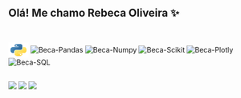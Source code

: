 ## Olá! Me chamo Rebeca Oliveira ✨

##

<div style="display: inline_block"><br>
  <img align="center" alt="Beca-Python" height="30" width="40" src="https://raw.githubusercontent.com/devicons/devicon/master/icons/python/python-original.svg">
  <img align="center" alt=Beca-Pandas height="30" width="40" src="https://cdn.jsdelivr.net/gh/devicons/devicon@latest/icons/pandas/pandas-original.svg" />
  <img align="center" alt=Beca-Numpy height="30" width="40" src="https://cdn.jsdelivr.net/gh/devicons/devicon@latest/icons/numpy/numpy-original.svg" />
  <img align="center" alt=Beca-Scikit height="30" width="40" src="https://cdn.jsdelivr.net/gh/devicons/devicon@latest/icons/scikitlearn/scikitlearn-original.svg" />
  <img align="center" alt=Beca-Plotly height="30" width="40" src="https://cdn.jsdelivr.net/gh/devicons/devicon@latest/icons/plotly/plotly-original.svg" />
  <img align="center" alt=Beca-SQL height="30" width="40" src="https://cdn.jsdelivr.net/gh/devicons/devicon@latest/icons/azuresqldatabase/azuresqldatabase-original.svg" />         
</div>

##

<div> 
    <a href="https://instagram.com/rebeca.no" target="_blank"><img src="https://img.shields.io/badge/-Instagram-%23E4405F?style=for-the-badge&logo=instagram&logoColor=white" target="_blank"></a>
    <a href="https://www.linkedin.com/in/rebecano" target="_blank"><img src="https://img.shields.io/badge/-LinkedIn-%230077B5?style=for-the-badge&logo=linkedin&logoColor=white" target="_blank"></a> 
  <a href = "mailto:rebeca.n.o@outlook.com"><img src="https://img.shields.io/badge/Microsoft_Outlook-0078D4?style=for-the-badge&logo=microsoft-outlook&logoColor=white" target="_blank"></a>
</div>
